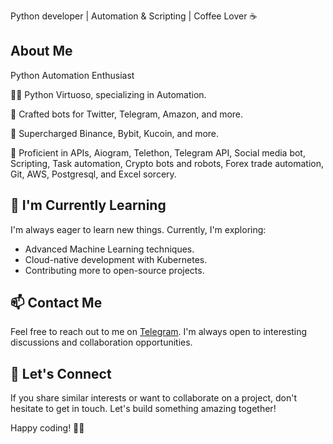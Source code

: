 
<!-- Brief Introduction -->
Python  developer | Automation & Scripting | Coffee Lover ☕

## About Me
Python Automation Enthusiast

👨‍💻 Python Virtuoso, specializing in Automation.

🤖 Crafted bots for Twitter, Telegram, Amazon, and more.

🚀 Supercharged Binance, Bybit, Kucoin, and more.

💼 Proficient in APIs, Aiogram, Telethon, Telegram API, Social media bot, Scripting, Task automation, Crypto bots and robots, Forex trade automation, Git, AWS, Postgresql, and Excel sorcery.

## 🌱 I'm Currently Learning

I'm always eager to learn new things. Currently, I'm exploring:

- Advanced Machine Learning techniques.
- Cloud-native development with Kubernetes.
- Contributing more to open-source projects.

## 📫 Contact Me

Feel free to reach out to me on [Telegram](https://t.me/AlDevelopmentuz). I'm always open to interesting discussions and collaboration opportunities.

## 💬 Let's Connect

If you share similar interests or want to collaborate on a project, don't hesitate to get in touch. Let's build something amazing together!

Happy coding! 👨‍💻

